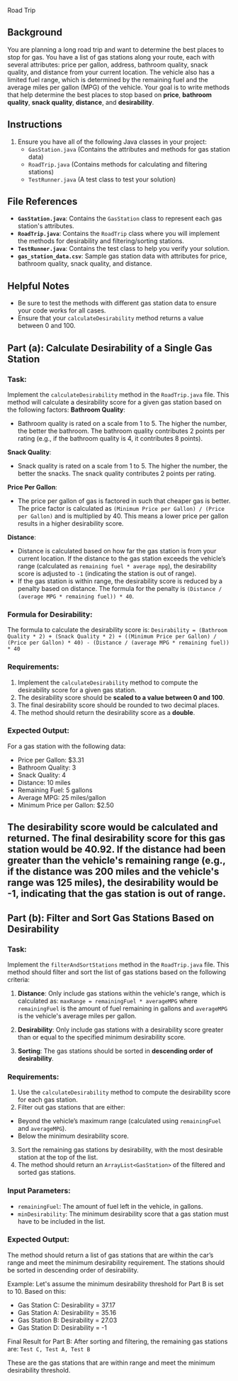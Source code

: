 Road Trip

## Background

You are planning a long road trip and want to determine the best places to stop for gas. You have a list of gas stations along your route, each with several attributes: price per gallon, address, bathroom quality, snack quality, and distance from your current location. The vehicle also has a limited fuel range, which is determined by the remaining fuel and the average miles per gallon (MPG) of the vehicle. Your goal is to write methods that help determine the best places to stop based on **price**, **bathroom quality**, **snack quality**, **distance**, and **desirability**.

## Instructions

1. Ensure you have all of the following Java classes in your project:
    - `GasStation.java` (Contains the attributes and methods for gas station data)
    - `RoadTrip.java` (Contains methods for calculating and filtering stations)
    - `TestRunner.java` (A test class to test your solution)

## File References

- **`GasStation.java`**: Contains the `GasStation` class to represent each gas station's attributes.
- **`RoadTrip.java`**: Contains the `RoadTrip` class where you will implement the methods for desirability and filtering/sorting stations.
- **`TestRunner.java`**: Contains the test class to help you verify your solution.
- **`gas_station_data.csv`**: Sample gas station data with attributes for price, bathroom quality, snack quality, and distance.

## Helpful Notes

- Be sure to test the methods with different gas station data to ensure your code works for all cases.
- Ensure that your `calculateDesirability` method returns a value between 0 and 100. 

## Part (a): Calculate Desirability of a Single Gas Station

### Task:
Implement the `calculateDesirability` method in the `RoadTrip.java` file. This method will calculate a desirability score for a given gas station based on the following factors:
**Bathroom Quality**:  
   - Bathroom quality is rated on a scale from 1 to 5. The higher the number, the better the bathroom. The bathroom quality contributes 2 points per rating (e.g., if the bathroom quality is 4, it contributes 8 points).

**Snack Quality**:  
   - Snack quality is rated on a scale from 1 to 5. The higher the number, the better the snacks. The snack quality contributes 2 points per rating.

**Price Per Gallon**:  
   - The price per gallon of gas is factored in such that cheaper gas is better. The price factor is calculated as `(Minimum Price per Gallon) / (Price per Gallon)` and is multiplied by 40. This means a lower price per gallon results in a higher desirability score.

**Distance**:  
   - Distance is calculated based on how far the gas station is from your current location. If the distance to the gas station exceeds the vehicle’s range (calculated as `remaining fuel * average mpg`), the desirability score is adjusted to `-1` (indicating the station is out of range).  
   - If the gas station is within range, the desirability score is reduced by a penalty based on distance. The formula for the penalty is `(Distance / (average MPG * remaining fuel)) * 40`.


### Formula for Desirability:
The formula to calculate the desirability score is:
```Desirability = (Bathroom Quality * 2) + (Snack Quality * 2) + ((Minimum Price per Gallon) / (Price per Gallon) * 40) - (Distance / (average MPG * remaining fuel)) * 40```


### Requirements:
1. Implement the `calculateDesirability` method to compute the desirability score for a given gas station.
2. The desirability score should be **scaled to a value between 0 and 100**. 
3. The final desirability score should be rounded to two decimal places.
4. The method should return the desirability score as a **double**.

### Expected Output:
For a gas station with the following data:
- Price per Gallon: $3.31
- Bathroom Quality: 3
- Snack Quality: 4
- Distance: 10 miles
- Remaining Fuel: 5 gallons
- Average MPG: 25 miles/gallon
- Minimum Price per Gallon: $2.50
  
The desirability score would be calculated and returned.
The final desirability score for this gas station would be 40.92. If the distance had been greater than the vehicle's remaining range (e.g., if the distance was 200 miles and the vehicle's range was 125 miles), the desirability would be -1, indicating that the gas station is out of range.
---

## Part (b): Filter and Sort Gas Stations Based on Desirability

### Task:
Implement the `filterAndSortStations` method in the `RoadTrip.java` file. This method should filter and sort the list of gas stations based on the following criteria:
1. **Distance**: Only include gas stations within the vehicle's range, which is calculated as:
```maxRange = remainingFuel * averageMPG```
where `remainingFuel` is the amount of fuel remaining in gallons and `averageMPG` is the vehicle's average miles per gallon.

2. **Desirability**: Only include gas stations with a desirability score greater than or equal to the specified minimum desirability score.

3. **Sorting**: The gas stations should be sorted in **descending order of desirability**.

### Requirements:
1. Use the `calculateDesirability` method to compute the desirability score for each gas station.
2. Filter out gas stations that are either:
- Beyond the vehicle’s maximum range (calculated using `remainingFuel` and `averageMPG`).
- Below the minimum desirability score.
3. Sort the remaining gas stations by desirability, with the most desirable station at the top of the list.
4. The method should return an `ArrayList<GasStation>` of the filtered and sorted gas stations.

### Input Parameters:
- `remainingFuel`: The amount of fuel left in the vehicle, in gallons.
- `minDesirability`: The minimum desirability score that a gas station must have to be included in the list.

### Expected Output:
The method should return a list of gas stations that are within the car’s range and meet the minimum desirability requirement. The stations should be sorted in descending order of desirability.

Example:
Let's assume the minimum desirability threshold for Part B is set to 10. Based on this:

- Gas Station C: Desirability = 37.17 
- Gas Station A: Desirability = 35.16 
- Gas Station B: Desirability = 27.03 
- Gas Station D: Desirability = -1 

Final Result for Part B:
After sorting and filtering, the remaining gas stations are:
```Test C, Test A, Test B```

These are the gas stations that are within range and meet the minimum desirability threshold.



